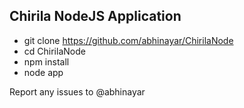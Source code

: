 ## Chirila NodeJS Application

* git clone https://github.com/abhinayar/ChirilaNode
* cd ChirilaNode
* npm install
* node app

Report any issues to @abhinayar
